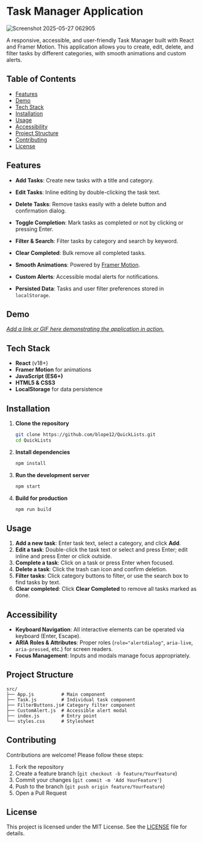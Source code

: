 # Task Manager Application
![Screenshot 2025-05-27 062905](https://github.com/user-attachments/assets/2c0408c0-09d0-46c8-b7ad-0767657f0bac)

A responsive, accessible, and user-friendly Task Manager built with React and Framer Motion. This application allows you to create, edit, delete, and filter tasks by different categories, with smooth animations and custom alerts.

## Table of Contents

* [Features](#features)
* [Demo](#demo)
* [Tech Stack](#tech-stack)
* [Installation](#installation)
* [Usage](#usage)
* [Accessibility](#accessibility)
* [Project Structure](#project-structure)
* [Contributing](#contributing)
* [License](#license)

## Features

* **Add Tasks**: Create new tasks with a title and category.
* **Edit Tasks**: Inline editing by double-clicking the task text.
* **Delete Tasks**: Remove tasks easily with a delete button and confirmation dialog.
* **Toggle Completion**: Mark tasks as completed or not by clicking or pressing Enter.

* **Filter & Search**: Filter tasks by category and search by keyword.
* **Clear Completed**: Bulk remove all completed tasks.
* **Smooth Animations**: Powered by [Framer Motion](https://www.framer.com/motion/).
* **Custom Alerts**: Accessible modal alerts for notifications.
* **Persisted Data**: Tasks and user filter preferences stored in `localStorage`.

## Demo

[*Add a link or GIF here demonstrating the application in action.*
](https://sprightly-axolotl-3d0937.netlify.app)

## Tech Stack

* **React** (v18+)
* **Framer Motion** for animations
* **JavaScript (ES6+)**
* **HTML5 & CSS3**
* **LocalStorage** for data persistence

## Installation

1. **Clone the repository**

   ```bash
   git clone https://github.com/blope12/QuickLists.git
   cd QuickLists
   ```

2. **Install dependencies**

   ```bash
   npm install
   ```

3. **Run the development server**

   ```bash
   npm start
   ```

4. **Build for production**

   ```bash
   npm run build
   ```

## Usage

1. **Add a new task**: Enter task text, select a category, and click **Add**.
2. **Edit a task**: Double-click the task text or select and press Enter; edit inline and press Enter or click outside.
3. **Complete a task**: Click on a task or press Enter when focused.
4. **Delete a task**: Click the trash can icon and confirm deletion.
5. **Filter tasks**: Click category buttons to filter, or use the search box to find tasks by text.
6. **Clear completed**: Click **Clear Completed** to remove all tasks marked as done.

## Accessibility

* **Keyboard Navigation**: All interactive elements can be operated via keyboard (Enter, Escape).
* **ARIA Roles & Attributes**: Proper roles (`role="alertdialog"`, `aria-live`, `aria-pressed`, etc.) for screen readers.
* **Focus Management**: Inputs and modals manage focus appropriately.

## Project Structure

```
src/
├── App.js          # Main component
├── Task.js         # Individual task component
├── FilterButtons.js# Category filter component
├── CustomAlert.js  # Accessible alert modal
├── index.js        # Entry point
└── styles.css      # Stylesheet
```

## Contributing

Contributions are welcome! Please follow these steps:

1. Fork the repository
2. Create a feature branch (`git checkout -b feature/YourFeature`)
3. Commit your changes (`git commit -m 'Add YourFeature'`)
4. Push to the branch (`git push origin feature/YourFeature`)
5. Open a Pull Request

## License

This project is licensed under the MIT License. See the [LICENSE](LICENSE.txt) file for details.
